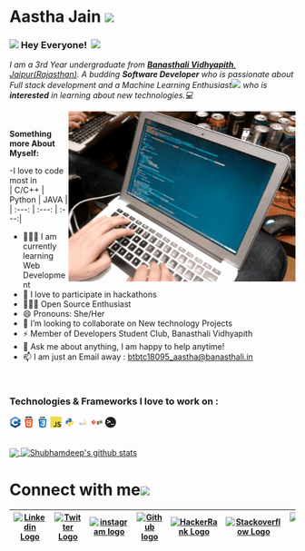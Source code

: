# Aastha Jain&nbsp;<img src="https://github.com/TheDudeThatCode/TheDudeThatCode/blob/master/Assets/Developer.gif" width="85px">


 
### <img src="https://github.com/TheDudeThatCode/TheDudeThatCode/blob/master/Assets/Hi.gif" width="29px"> **Hey Everyone!** &nbsp;<img src="https://github.com/TheDudeThatCode/TheDudeThatCode/blob/master/Assets/Earth.gif" width="24px">

<p>
<em>
    I am a 3rd Year undergraduate from <a href="http://www.banasthali.org/banasthali/wcms/en/home/"> <b>Banasthali Vidhyapith</b>, Jaipur(Rajasthan)</a>.  
    A budding <b>Software Developer</b> who is passionate about Full stack development and a Machine Learning Enthusiast<img src="https://github.com/TheDudeThatCode/TheDudeThatCode/blob/master/Assets/Developer.gif" width="30px"> who is <b>interested</b>
    in learning about new technologies.💻
  </em>  
</p>
<img align="right" alt="GIF" src="https://github.com/Aasthajain123/Aasthajain123/blob/main/300.gif" width="400" />
<br>

**Something more About Myself:**


 -I love to code most in  
   | C/C++ | Python | JAVA |
   | :---: | :---:  | :---:|
 
 - 👨🏽‍💻 I am currently learning Web Development
 - 🙍 I love to participate in hackathons
 - 👨🏽‍💼 Open Source Enthusiast
 - 😄 Pronouns: She/Her
 - 👯 I’m looking to collaborate on New technology Projects
 - ⚡️ Member of Developers Student Club, Banasthali Vidhyapith
 - 💬 Ask me about anything, I am happy to help anytime!
 - 📫 I am just an Email away : btbtc18095_aastha@banasthali.in
<br>
 


### Technologies & Frameworks I love to work on : 

<code><img height="20" src="https://raw.githubusercontent.com/github/explore/80688e429a7d4ef2fca1e82350fe8e3517d3494d/topics/cpp/cpp.png"></code>
<code><img height="20" src="https://raw.githubusercontent.com/github/explore/80688e429a7d4ef2fca1e82350fe8e3517d3494d/topics/html/html.png"></code>
<code><img height="20" src="https://raw.githubusercontent.com/github/explore/5c058a388828bb5fde0bcafd4bc867b5bb3f26f3/topics/css/css.png"></code>
<code><img height="20" src="https://raw.githubusercontent.com/github/explore/80688e429a7d4ef2fca1e82350fe8e3517d3494d/topics/javascript/javascript.png"></code>
<code><img height="20" src="https://raw.githubusercontent.com/github/explore/80688e429a7d4ef2fca1e82350fe8e3517d3494d/topics/python/python.png"></code>
<code><img height="20" src="https://raw.githubusercontent.com/github/explore/80688e429a7d4ef2fca1e82350fe8e3517d3494d/topics/mysql/mysql.png"></code>
<code><img height="20" src="https://raw.githubusercontent.com/github/explore/80688e429a7d4ef2fca1e82350fe8e3517d3494d/topics/git/git.png"></code>
<code><img height="20" src="https://raw.githubusercontent.com/github/explore/80688e429a7d4ef2fca1e82350fe8e3517d3494d/topics/terminal/terminal.png"></code>


<br>

<a href="https://github.com/TheDudeThatCode">
  <img align="center" src="https://github-readme-stats.vercel.app/api/top-langs/?username=Aasthajain123&theme=dark&hide_langs_below=1" />
</a>

<a href="https://github.com/TheDudeThatCode">
 <img align="center" src="https://github-readme-stats.vercel.app/api?username=Aasthajain123&show_icons=true&theme=dark&line_height=27" alt="Shubhamdeep's github stats"/>
</a>


# Connect with me<img src="https://github.com/TheDudeThatCode/TheDudeThatCode/blob/master/Assets/Handshake.gif" height="32px">
| [<img src="https://github.com/TheDudeThatCode/TheDudeThatCode/blob/master/Assets/Linkedin.svg" alt="Linkedin Logo" width="32">](https://www.linkedin.com/in/aastha-jain-40b685183/) | [<img src="https://github.com/TheDudeThatCode/TheDudeThatCode/blob/master/Assets/Twitter.svg" alt="Twitter Logo" width="32">](https://mobile.twitter.com/AasthaJ66128111) | [<img src="https://github.com/TheDudeThatCode/TheDudeThatCode/blob/master/Assets/Instagram.svg" alt="instagram logo" width="32">](https://www.instagram.com/aastha__1002/)| [<img src="https://cdn.svgporn.com/logos/github-icon.svg" alt="Github logo" width="34">](https://github.com/Aasthajain123) | [<img src="https://github.com/TheDudeThatCode/TheDudeThatCode/blob/master/Assets/HackerRank.svg" alt="HackerRank Logo" width="30">](https://www.hackerrank.com/) | [<img src="https://cdn.svgporn.com/logos/stackoverflow-icon.svg" alt="Stackoverflow Logo" width="28">](https://stackoverflow.com) | [<img src="https://cdn.svgporn.com/logos/medium.svg" alt="Medium Logo" width="30">](https://jainaastha.medium.com/) | [<img src="https://github.com/TheDudeThatCode/TheDudeThatCode/blob/master/Assets/Gmail.svg" alt="Gmail logo" height="32">](mailto:btbtc18095_aastha@banasthali.in)
|:---:|:---:|:---:|:---:|:---:|:---:|:---:|:---:|
<br>
<br>
